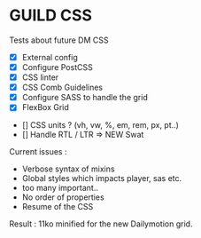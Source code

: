 # GUILD CSS

Tests about future DM CSS


* [x] External config
* [x] Configure PostCSS
* [x] CSS linter
* [x] CSS Comb Guidelines
* [x] Configure SASS to handle the grid
* [x] FlexBox Grid

* [] CSS units ? (vh, vw, %, em, rem, px, pt..)
* [] Handle RTL / LTR => NEW Swat



Current issues :

- Verbose syntax of mixins
- Global styles which impacts player, sas etc.
- too many important..
- No order of properties
- Resume of the CSS


Result : 11ko minified for the new Dailymotion grid.